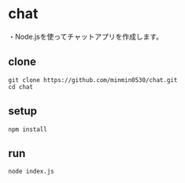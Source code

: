 # chat
・Node.jsを使ってチャットアプリを作成します。  
## clone
`git clone https://github.com/minmin0530/chat.git`  
`cd chat`  
## setup
`npm install`  
## run
`node index.js`
